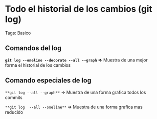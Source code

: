 # Todo el historial de los cambios (git log)

Tags: Basico

## Comandos del log

**`git log --oneline --decorate --all --graph` ⇒** Muestra de una mejor forma el historial de los cambios

## Comando especiales de log

`**git log --all --graph**` ⇒ Muestra de una forma grafica todos los commits

`**git log  --all --oneline**` ⇒ Muestra de una forma grafica mas reducido